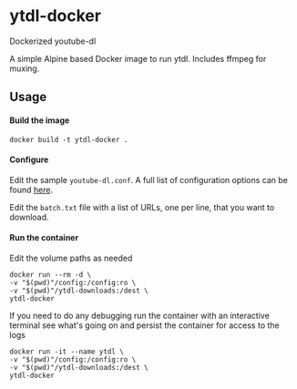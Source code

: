 # ytdl-docker

Dockerized youtube-dl

A simple Alpine based Docker image to run ytdl. Includes ffmpeg for muxing.

## Usage
#### Build the image

`docker build -t ytdl-docker .`

#### Configure
Edit the sample `youtube-dl.conf`. A full list of configuration options can be found [here](https://github.com/ytdl-org/youtube-dl#options).

Edit the `batch.txt` file with a list of URLs, one per line, that you want to download.

#### Run the container
Edit the volume paths as needed
```
docker run --rm -d \
-v "$(pwd)"/config:/config:ro \
-v "$(pwd)"/ytdl-downloads:/dest \
ytdl-docker
```
If you need to do any debugging run the container with an interactive terminal see what's going on and persist the container for access to the logs
```
docker run -it --name ytdl \
-v "$(pwd)"/config:/config:ro \
-v "$(pwd)"/ytdl-downloads:/dest \
ytdl-docker
```
